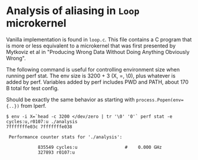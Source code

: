 
Analysis of aliasing in `Loop` microkernel
==========================================

Vanilla implementation is found in `loop.c`. This file contains a C program that is more or less equivalent to a microkernel that was first presented by Mytkoviz et al in "Producing Wrong Data Without Doing Anything Obviously Wrong".

The following command is useful for controlling environment size when running perf stat.
The env size is 3200 + 3 (X, =, \0), plus whatever is added by perf. Variables
added by perf includes PWD and PATH, about 170 B total for test config.

Should be exactly the same behavior as starting with `process.Popen(env={..})` from lperf.

    $ env -i X=`head -c 3200 </dev/zero | tr '\0' '0'` perf stat -e cycles:u,r0107:u ./analysis
    7fffffffe03c 7fffffffe038 

     Performance counter stats for './analysis':

                835549 cycles:u                  #    0.000 GHz                    
                327893 r0107:u                                                     
